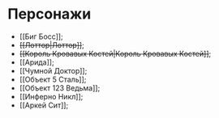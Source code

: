 # Персонажи
 - [[Биг Босс]];
 - ~~[[Лоттор|Лоттор]]~~;
 - ~~[[Король Кровавых Костей|Король Кровавых Костей]]~~;
 - [[Арида]];
 - [[Чумной Доктор]];
 - [[Объект 5 Сталь]];
 - [[Объект 123 Ведьма]];
 - [[Инферно Никл]];
 - [[Аркей Сит]];
